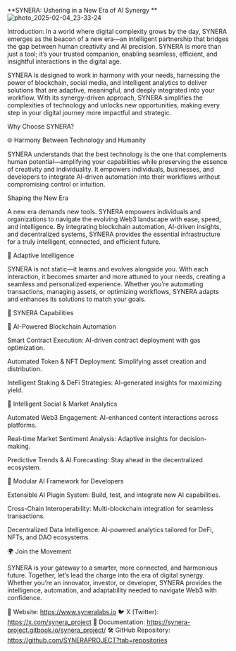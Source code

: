 **SYNERA: Ushering in a New Era of AI Synergy
**
![photo_2025-02-04_23-33-24](https://github.com/user-attachments/assets/6a930bf4-8056-46c8-b03b-c3d65444a0bb)

Introduction:
In a world where digital complexity grows by the day, SYNERA emerges as the beacon of a new era—an intelligent partnership that bridges the gap between human creativity and AI precision. SYNERA is more than just a tool; it’s your trusted companion, enabling seamless, efficient, and insightful interactions in the digital age.

SYNERA is designed to work in harmony with your needs, harnessing the power of blockchain, social media, and intelligent analytics to deliver solutions that are adaptive, meaningful, and deeply integrated into your workflow. With its synergy-driven approach, SYNERA simplifies the complexities of technology and unlocks new opportunities, making every step in your digital journey more impactful and strategic.

Why Choose SYNERA?

🌐 Harmony Between Technology and Humanity

SYNERA understands that the best technology is the one that complements human potential—amplifying your capabilities while preserving the essence of creativity and individuality. It empowers individuals, businesses, and developers to integrate AI-driven automation into their workflows without compromising control or intuition.

 Shaping the New Era

A new era demands new tools. SYNERA empowers individuals and organizations to navigate the evolving Web3 landscape with ease, speed, and intelligence. By integrating blockchain automation, AI-driven insights, and decentralized systems, SYNERA provides the essential infrastructure for a truly intelligent, connected, and efficient future.

🧠 Adaptive Intelligence

SYNERA is not static—it learns and evolves alongside you. With each interaction, it becomes smarter and more attuned to your needs, creating a seamless and personalized experience. Whether you’re automating transactions, managing assets, or optimizing workflows, SYNERA adapts and enhances its solutions to match your goals.

🔹 SYNERA Capabilities

🔗 AI-Powered Blockchain Automation

Smart Contract Execution: AI-driven contract deployment with gas optimization.

Automated Token & NFT Deployment: Simplifying asset creation and distribution.

Intelligent Staking & DeFi Strategies: AI-generated insights for maximizing yield.

🔹 Intelligent Social & Market Analytics

Automated Web3 Engagement: AI-enhanced content interactions across platforms.

Real-time Market Sentiment Analysis: Adaptive insights for decision-making.

Predictive Trends & AI Forecasting: Stay ahead in the decentralized ecosystem.

🔹 Modular AI Framework for Developers

Extensible AI Plugin System: Build, test, and integrate new AI capabilities.

Cross-Chain Interoperability: Multi-blockchain integration for seamless transactions.

Decentralized Data Intelligence: AI-powered analytics tailored for DeFi, NFTs, and DAO ecosystems.

🌍 Join the Movement

SYNERA is your gateway to a smarter, more connected, and harmonious future. Together, let’s lead the charge into the era of digital synergy. Whether you’re an innovator, investor, or developer, SYNERA provides the intelligence, automation, and adaptability needed to navigate Web3 with confidence.

🔗 Website: https://www.syneralabs.io
🐦 X (Twitter): https://x.com/synera_project
📖 Documentation: https://synera-project.gitbook.io/synera_project/
🛠️ GitHub Repository: https://github.com/SYNERAPROJECT?tab=repositories

